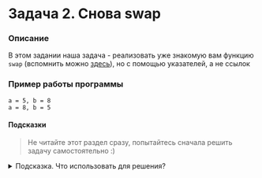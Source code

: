 # Задача 2. Снова swap

### Описание
В этом задании наша задача - реализовать уже знакомую вам функцию `swap` (вспомнить можно [здесь](../../1.6/02)), но с помощью указателей, а не ссылок

### Пример работы программы
```
a = 5, b = 8
a = 8, b = 5
```
#### Подсказки

> Не читайте этот раздел сразу, попытайтесь сначала решить задачу самостоятельно :)

<details>

<summary>Подсказка. Что использовать для решения?</summary>

Для того, чтобы функция  `swap`  могла изменять значения в тех переменных, которые в неё передали, вы должны передать в функцию не сами переменные, а указатели на них. Внутри функции нужно применить к указателям операцию разыменования (`*`)

Для вывода на консоль использовать  `std::cout`

</details>